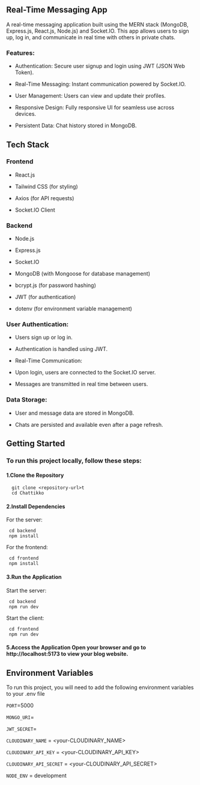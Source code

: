 
## Real-Time Messaging App

A real-time messaging application built using the MERN stack (MongoDB, Express.js, React.js, Node.js) and Socket.IO. This app allows users to sign up, log in, and communicate in real time with others in private chats.

### Features:

- Authentication: Secure user signup and login using JWT (JSON Web Token).

- Real-Time Messaging: Instant communication powered by Socket.IO.

- User Management: Users can view and update their profiles.

- Responsive Design: Fully responsive UI for seamless use across devices.

- Persistent Data: Chat history stored in MongoDB.

## Tech Stack

### Frontend

- React.js

- Tailwind CSS (for styling)

- Axios (for API requests)

- Socket.IO Client

### Backend

- Node.js

- Express.js

- Socket.IO

- MongoDB (with Mongoose for database management)

- bcrypt.js (for password hashing)

- JWT (for authentication)

- dotenv (for environment variable management)

### User Authentication:

- Users sign up or log in.

- Authentication is handled using JWT.

- Real-Time Communication:

- Upon login, users are connected to the Socket.IO server.

- Messages are transmitted in real time between users.

### Data Storage:

- User and message data are stored in MongoDB.

- Chats are persisted and available even after a page refresh.
## Getting Started
### To run this project locally, follow these steps:

#### 1.Clone the Repository

```http
  git clone <repository-url>t
  cd Chattikko
```
#### 2.Install Dependencies
For the server:
```http
 cd backend
 npm install 
```
For the frontend:
```http
 cd frontend
 npm install
```
#### 3.Run the Application

Start the server:

```http
 cd backend
 npm run dev
```

Start the client:
```http
 cd frontend
 npm run dev
```

####  5.Access the Application Open your browser and go to http://localhost:5173 to view your blog website.
## Environment Variables

To run this project, you will need to add the following environment variables to your .env file

`PORT`=5000

`MONGO_URI`=<your-mongodb-uri>

`JWT_SECRET`=<your-jwt-secret>

`CLOUDINARY_NAME` = <your-CLOUDINARY_NAME>

`CLOUDINARY_API_KEY` = <your-CLOUDINARY_API_KEY>

`CLOUDINARY_API_SECRET` = <your-CLOUDINARY_API_SECRET>

`NODE_ENV` = development
